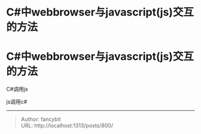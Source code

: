 # C#中webbrowser与javascript(js)交互的方法

<div class="header"><h1 class="single-title animate__animated animate__pulse animate__faster">C#中webbrowser与javascript(js)交互的方法</h1></div>

<div class="content" id="content"><p>C#调用js</p><!-- raw HTML omitted --><!-- raw HTML omitted --><p>js调用c#</p><!-- raw HTML omitted --><!-- raw HTML omitted --><blockquote></blockquote></div>



---

> Author: fancybit  
> URL: http://localhost:1313/posts/800/  

